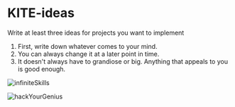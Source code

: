 # KITE-ideas
Write at least three ideas for projects you want to implement

1. First, write down whatever comes to your mind.
2. You can always change it at a later point in time.
3. It doesn't always have to grandiose or big. Anything that appeals to you is good enough.

![infiniteSkills](http://j.mp/infiniteSkills)

![hackYourGenius](http://j.mp/hackYourGenius)
